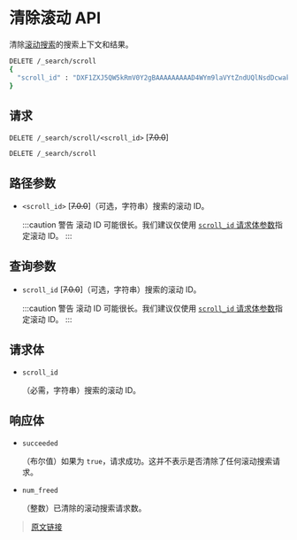 # 清除滚动 API

清除[滚动搜索](/rest_apis/search_apis/scroll)的搜索上下文和结果。

```bash
DELETE /_search/scroll
{
  "scroll_id" : "DXF1ZXJ5QW5kRmV0Y2gBAAAAAAAAAD4WYm9laVYtZndUQlNsdDcwakFMNjU1QQ=="
}
```

## 请求

`DELETE /_search/scroll/<scroll_id>` [~~7.0.0~~]

`DELETE /_search/scroll`

## 路径参数

- `<scroll_id>`
  [~~7.0.0~~]（可选，字符串）搜索的滚动 ID。

  :::caution 警告
  滚动 ID 可能很长。我们建议仅使用 [`scroll_id` 请求体参数](/rest_apis/search_apis/scroll)指定滚动 ID。
  :::

## 查询参数

- `scroll_id`
  [~~7.0.0~~]（可选，字符串）搜索的滚动 ID。

  :::caution 警告
  滚动 ID 可能很长。我们建议仅使用 [`scroll_id` 请求体参数](/rest_apis/search_apis/scroll)指定滚动 ID。
  :::

## 请求体

- `scroll_id`

  （必需，字符串）搜索的滚动 ID。

## 响应体

- `succeeded`

  （布尔值）如果为 `true`，请求成功。这并不表示是否清除了任何滚动搜索请求。

- `num_freed`
  
  （整数）已清除的滚动搜索请求数。

> [原文链接](https://www.elastic.co/guide/en/elasticsearch/reference/current/clear-scroll-api.html)
